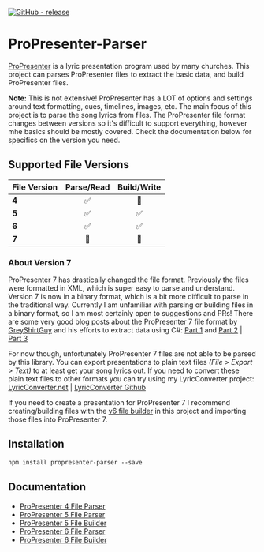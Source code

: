 [![GitHub - release](https://img.shields.io/github/v/release/ChrisMBarr/ProPresenter-Parser?style=flat)](https://github.com/ChrisMBarr/ProPresenter-Parser/releases/latest)

# ProPresenter-Parser
[ProPresenter](https://renewedvision.com/propresenter/) is a lyric presentation program used by many churches. This project can parses ProPresenter files to extract the basic data, and build ProPresenter files.

**Note:** This is not extensive! ProPresenter has a LOT of options and settings around text formatting, cues, timelines, images, etc. The main focus of this project is to parse the song lyrics from files. The ProPresenter file format changes between versions so it's difficult to support everything, however mhe basics should be mostly covered. Check the documentation below for specifics on the version you need.

## Supported File Versions
| File Version | Parse/Read | Build/Write |
|:-------------|:----------:|:-----------:|
|**4**         | ✅        | 🚫          |
|**5**         | ✅        | ✅          |
|**6**         | ✅        | ✅          |
|**7**         | 🚫        | 🚫          |

### About Version 7
ProPresenter 7 has drastically changed the file format. Previously the files were formatted in XML, which is super easy to parse and understand. Version 7 is now in a binary format, which is a bit more difficult to parse in the traditional way. Currently I am unfamiliar with parsing or building files in a binary format, so I am most certainly open to suggestions and PRs! There are some very good blog posts about the ProPresenter 7 file format by [GreyShirtGuy](https://greyshirtguy.com/) and his efforts to extract data using C#: [Part 1](https://greyshirtguy.com/blog/pro7fileformat1/) and [Part 2](https://greyshirtguy.com/blog/propresenter-7-file-format-part-2/) | [Part 3](https://greyshirtguy.com/blog/propresenter-7-file-format-part-3/)

For now though, unfortunately ProPresenter 7 files are not able to be parsed by this library. You can export presentations to plain text files _(File > Export > Text)_ to at least get your song lyrics out. If you need to convert these plain text files to other formats you can try using my LyricConverter project: [LyricConverter.net](http://lyricconverter.net) | [LyricConverter Github](https://github.com/ChrisMBarr/LyricConverter/)

If you need to create a presentation for ProPresenter 7 I recommend creating/building files with the [v6 file builder](docs/v6-builder.md) in this project and importing those files into ProPresenter 7.

## Installation

```txt
npm install propresenter-parser --save
```

## Documentation
* [ProPresenter 4 File Parser](docs/v4-parser.md)
* [ProPresenter 5 File Parser](docs/v5-parser.md)
* [ProPresenter 5 File Builder](docs/v5-builder.md)
* [ProPresenter 6 File Parser](docs/v6-parser.md)
* [ProPresenter 6 File Builder](docs/v6-builder.md)
